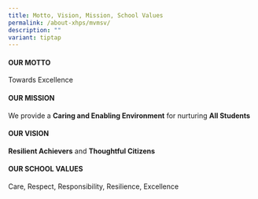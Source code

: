 ```yaml
---
title: Motto, Vision, Mission, School Values
permalink: /about-xhps/mvmsv/
description: ""
variant: tiptap
---
```

<h4>OUR MOTTO</h4>
<p>Towards Excellence</p>
<h4>OUR MISSION</h4>
<p>We provide a&nbsp;<strong>Caring and Enabling Environment</strong>&nbsp;for
nurturing&nbsp;<strong>All Students</strong>
</p>
<h4>OUR VISION</h4>
<p><strong>Resilient Achievers</strong>&nbsp;and&nbsp;<strong>Thoughtful Citizens</strong>
</p>
<h4>OUR SCHOOL VALUES</h4>
<p>Care, Respect, Responsibility, Resilience, Excellence</p>
<p></p>
<p></p>
<p></p>
